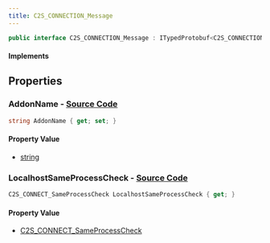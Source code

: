 ```yaml
---
title: C2S_CONNECTION_Message
---
```


```csharp
public interface C2S_CONNECTION_Message : ITypedProtobuf<C2S_CONNECTION_Message>, INativeHandle
```

#### Implements

## Properties

### **AddonName** - [Source Code](https://github.com/swiftly-solution/swiftlys2/blob/main/managed/src/SwiftlyS2.Generated/Protobufs/Interfaces/C2S_CONNECTION_Message.cs#L13)

```csharp
string AddonName { get; set; }
```

#### Property Value

- [string](https://learn.microsoft.com/dotnet/api/system.string)

### **LocalhostSameProcessCheck** - [Source Code](https://github.com/swiftly-solution/swiftlys2/blob/main/managed/src/SwiftlyS2.Generated/Protobufs/Interfaces/C2S_CONNECTION_Message.cs#L16)

```csharp
C2S_CONNECT_SameProcessCheck LocalhostSameProcessCheck { get; }
```

#### Property Value

- [C2S_CONNECT_SameProcessCheck](/docs/api/shared/protobufdefinitions/c2s_connect_sameprocesscheck)

